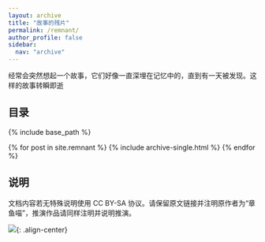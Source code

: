 ```yaml
---
layout: archive
title: "故事的残片"
permalink: /remnant/
author_profile: false
sidebar:
  nav: "archive"
---
```


经常会突然想起一个故事，它们好像一直深埋在记忆中的，直到有一天被发现。这样的故事转瞬即逝

## 目录

{% include base_path %}

{% for post in site.remnant %}
  {% include archive-single.html %}
{% endfor %}





## 说明


文档内容若无特殊说明使用 CC BY-SA 协议。请保留原文链接并注明原作者为“章鱼喵”，推演作品请同样注明并说明推演。

![](https://raw.github.com/opentf/GuokrBadge/master/cc/gs/cc_bysa.flat.guokr.32.png){: .align-center}
